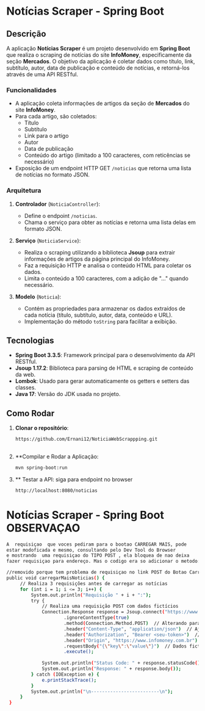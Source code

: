 # Notícias Scraper - Spring Boot

## Descrição

A aplicação **Notícias Scraper** é um projeto desenvolvido em **Spring Boot** que realiza o scraping de notícias do site **InfoMoney**, especificamente da seção **Mercados**. O objetivo da aplicação é coletar dados como título, link, subtítulo, autor, data de publicação e conteúdo de notícias, e retorná-los através de uma API RESTful.

### Funcionalidades

- A aplicação coleta informações de artigos da seção de **Mercados** do site **InfoMoney**.
- Para cada artigo, são coletados:
  - Título
  - Subtítulo
  - Link para o artigo
  - Autor
  - Data de publicação
  - Conteúdo do artigo (limitado a 100 caracteres, com reticências se necessário)
- Exposição de um endpoint HTTP GET `/noticias` que retorna uma lista de notícias no formato JSON.

### Arquitetura

1. **Controlador** (`NoticiaController`):
   - Define o endpoint `/noticias`.
   - Chama o serviço para obter as notícias e retorna uma lista delas em formato JSON.
   
2. **Serviço** (`NoticiaService`):
   - Realiza o scraping utilizando a biblioteca **Jsoup** para extrair informações de artigos da página principal do InfoMoney.
   - Faz a requisição HTTP e analisa o conteúdo HTML para coletar os dados.
   - Limita o conteúdo a 100 caracteres, com a adição de "..." quando necessário.

3. **Modelo** (`Noticia`):
   - Contém as propriedades para armazenar os dados extraídos de cada notícia (título, subtítulo, autor, data, conteúdo e URL).
   - Implementação do método `toString` para facilitar a exibição.

## Tecnologias

- **Spring Boot 3.3.5**: Framework principal para o desenvolvimento da API RESTful.
- **Jsoup 1.17.2**: Biblioteca para parsing de HTML e scraping de conteúdo da web.
- **Lombok**: Usado para gerar automaticamente os getters e setters das classes.
- **Java 17**: Versão do JDK usada no projeto.

## Como Rodar

1. **Clonar o repositório**:

   ```bash
   https://github.com/Ernani12/NoticiaWebScrappping.git
  

2. **Compilar e Rodar a Aplicação:

   ```bash
   mvn spring-boot:run

3. ** Testar a API:
siga para endpoint no browser

    ```bash
    http://localhost:8080/noticias

# Notícias Scraper - Spring Boot OBSERVAÇAO

   ```bash
  A  requisiçao  que voces pediram para o bootao CARREGAR MAIS, pode
estar modoficada e mesmo, consultando pelo Dev Tool do Browser
e mostrando  uma requisiçao do TIPO POST , ela bloquea de nao deixa
fazer requisiçao para endereço. Mas o codigo era so adicionar o metodo:

//removido porque tem problema de requisiçao no link POST do Botao Carregar Mais..
 public void carregarMaisNoticias() {
        // Realiza 3 requisições antes de carregar as notícias
        for (int i = 1; i <= 3; i++) {
            System.out.println("Requisição " + i + ":");
            try {
                // Realiza uma requisição POST com dados fictícios
                Connection.Response response = Jsoup.connect("https://www.infomoney.com.br/wp-json/infomoney/v1/cards")
                        .ignoreContentType(true)
                        .method(Connection.Method.POST)  // Alterando para POST
                        .header("Content-Type", "application/json")  // Ajuste no header
                        .header("Authorization", "Bearer <seu-token>")  // Inclua o token de autenticação, se necessário
                        .header("Origin", "https://www.infomoney.com.br")  // Origem para CORS
                        .requestBody("{\"key\":\"value\"}")  // Dados fictícios no corpo (substitua conforme necessário)
                        .execute();
    
                System.out.println("Status Code: " + response.statusCode());
                System.out.println("Response: " + response.body());
            } catch (IOException e) {
                e.printStackTrace();
            }
            System.out.println("\n-------------------------\n");
        }
    }




   
